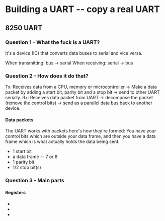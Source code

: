 # Building a UART -- copy a real UART

## 8250 UART

### Question 1 - What the fuck is a UART?

It's a device (IC) that converts data buses to serial and vice versa.

When transmitting: bus -> serial
When receiving: serial -> bus

### Question 2 - How does it do that?

Tx: Receives data from a CPU, memory or microcontroller -> Make a data packet by adding a start bit, parity bit and a stop bit -> send to other UART serially.
Rx: Receives data packet from UART -> decompose the packet (remove the control bits) -> send as a parallel data bus back to another device.

#### Data packets

The UART works with packets here's how they're formed:
You have your control bits which are outside your data frame, and then you have a data frame which is what actually holds the data being sent.

- 1 start bit
- a data frame -- 7 or 8
- 1 parity bit
- 1/2 stop bit(s)

### Question 3 - Main parts

#### Registers
- 
- 
- 

